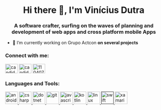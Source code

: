 <h1 align="center">Hi there 👋, I'm Vinícius Dutra</h1>
<h3 align="center">A software crafter, surfing on the waves of planning and development of web apps and cross platform mobile Apps</h3>

- 🔭 I’m currently working on Grupo Actcon **on several projects**

<p align="left">
<h3 align="left">Connect with me:</h3>
<a href="https://dev.to/candidodmv" target="blank"><img align="center" src="https://cdn.jsdelivr.net/npm/simple-icons@3.0.1/icons/dev-dot-to.svg" alt="candidodmv" height="30" width="40" /></a>
<a href="https://twitter.com/candidodmv" target="blank"><img align="center" src="https://cdn.jsdelivr.net/npm/simple-icons@3.0.1/icons/twitter.svg" alt="candidodmv" height="30" width="40" /></a>
<a href="https://stackoverflow.com/users/1104079" target="blank"><img align="center" src="https://cdn.jsdelivr.net/npm/simple-icons@3.0.1/icons/stackoverflow.svg" alt="1104079" height="30" width="40" /></a>
</p>

<h3 align="left">Languages and Tools:</h3>
<p align="left"> <a href="https://developer.android.com" target="_blank"> <img src="https://devicons.github.io/devicon/devicon.git/icons/android/android-original-wordmark.svg" alt="android" width="40" height="40"/> </a> <a href="https://www.w3schools.com/cs/" target="_blank"> <img src="https://devicons.github.io/devicon/devicon.git/icons/csharp/csharp-original.svg" alt="csharp" width="40" height="40"/> </a> <a href="https://dotnet.microsoft.com/" target="_blank"> <img src="https://devicons.github.io/devicon/devicon.git/icons/dot-net/dot-net-original-wordmark.svg" alt="dotnet" width="40" height="40"/> </a> <a href="https://git-scm.com/" target="_blank"> <img src="https://www.vectorlogo.zone/logos/git-scm/git-scm-icon.svg" alt="git" width="40" height="40"/> </a> <a href="https://developer.mozilla.org/en-US/docs/Web/JavaScript" target="_blank"> <img src="https://devicons.github.io/devicon/devicon.git/icons/javascript/javascript-original.svg" alt="javascript" width="40" height="40"/> </a> <a href="https://kotlinlang.org" target="_blank"> <img src="https://www.vectorlogo.zone/logos/kotlinlang/kotlinlang-icon.svg" alt="kotlin" width="40" height="40"/> </a> <a href="https://www.linux.org/" target="_blank"> <img src="https://devicons.github.io/devicon/devicon.git/icons/linux/linux-original.svg" alt="linux" width="40" height="40"/> </a> <a href="" target="_blank"> <img src="https://devicons.github.io/devicon/devicon.git/icons/swift/swift-original-wordmark.svg" alt="swift" width="40" height="40"/> </a> <a href="https://dotnet.microsoft.com/apps/xamarin" target="_blank"> <img src="https://raw.githubusercontent.com/detain/svg-logos/780f25886640cef088af994181646db2f6b1a3f8/svg/xamarin.svg" alt="xamarin" width="40" height="40"/> </a> </p>
